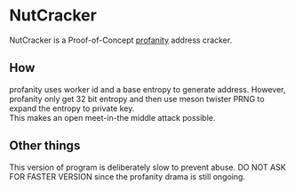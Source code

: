 # NutCracker

NutCracker is a Proof-of-Concept [profanity](https://github.com/johguse/profanity/blob/master/Dispatcher.cpp) address cracker.

## How

profanity uses worker id and a base entropy to generate address. However, profanity only get 32 bit entropy and then use meson twister PRNG to expand the entropy to private key.  
This makes an open meet-in-the middle attack possible.

## Other things

This version of program is deliberately slow to prevent abuse. DO NOT ASK FOR FASTER VERSION since the profanity drama is still ongoing.
